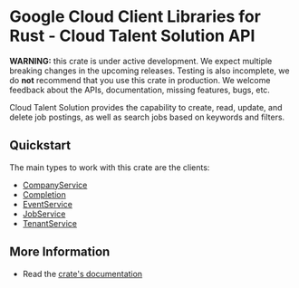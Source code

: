 # Google Cloud Client Libraries for Rust - Cloud Talent Solution API

<!-- Code generated by sidekick. DO NOT EDIT. -->

**WARNING:** this crate is under active development. We expect multiple breaking
changes in the upcoming releases. Testing is also incomplete, we do **not**
recommend that you use this crate in production. We welcome feedback about the
APIs, documentation, missing features, bugs, etc.

Cloud Talent Solution provides the capability to create, read, update, and
delete job postings, as well as search jobs based on keywords and filters.

## Quickstart

The main types to work with this crate are the clients:

- [CompanyService]
- [Completion]
- [EventService]
- [JobService]
- [TenantService]

## More Information

- Read the [crate's documentation](https://docs.rs/google-cloud-talent-v4/latest/google-cloud-talent-v4)

[CompanyService]: https://docs.rs/google-cloud-talent-v4/latest/google_cloud_talent_v4/client/struct.CompanyService.html
[Completion]: https://docs.rs/google-cloud-talent-v4/latest/google_cloud_talent_v4/client/struct.Completion.html
[EventService]: https://docs.rs/google-cloud-talent-v4/latest/google_cloud_talent_v4/client/struct.EventService.html
[JobService]: https://docs.rs/google-cloud-talent-v4/latest/google_cloud_talent_v4/client/struct.JobService.html
[TenantService]: https://docs.rs/google-cloud-talent-v4/latest/google_cloud_talent_v4/client/struct.TenantService.html
